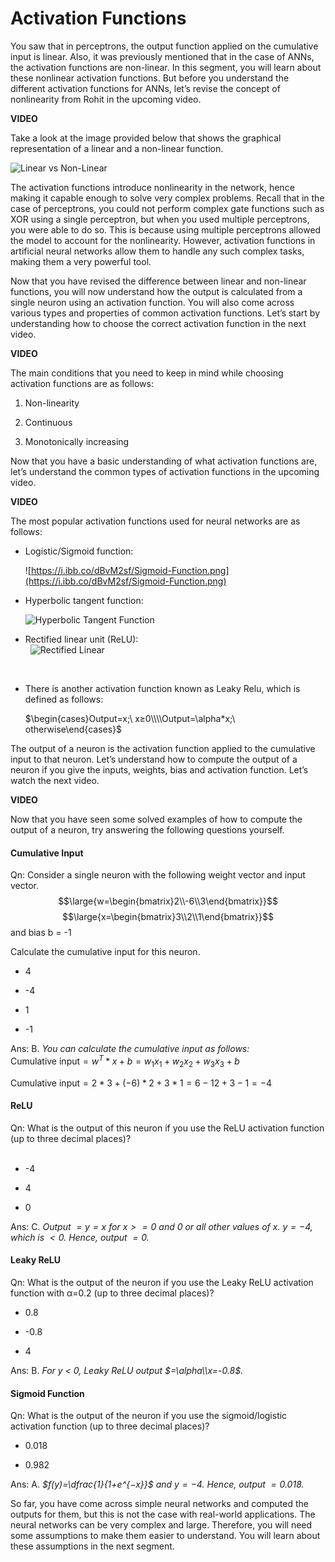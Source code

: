 # Activation Functions

You saw that in perceptrons, the output function applied on the cumulative input is linear. Also, it was previously mentioned that in the case of ANNs, the activation functions are non-linear. In this segment, you will learn about these nonlinear activation functions. But before you understand the different activation functions for ANNs, let’s revise the concept of nonlinearity from Rohit in the upcoming video.

**VIDEO**

Take a look at the image provided below that shows the graphical representation of a linear and a non-linear function.

![Linear vs Non-Linear](https://i.ibb.co/yQgNvHG/Linear-vs-Non-Linear.png)

The activation functions introduce nonlinearity in the network, hence making it capable enough to solve very complex problems. Recall that in the case of perceptrons, you could not perform complex gate functions such as XOR using a single perceptron, but when you used multiple perceptrons, you were able to do so. This is because using multiple perceptrons allowed the model to account for the nonlinearity. However, activation functions in artificial neural networks allow them to handle any such complex tasks, making them a very powerful tool. 

Now that you have revised the difference between linear and non-linear functions, you will now understand how the output is calculated from a single neuron using an activation function. You will also come across various types and properties of common activation functions. Let’s start by understanding how to choose the correct activation function in the next video.

**VIDEO**

The main conditions that you need to keep in mind while choosing activation functions are as follows:

1.  Non-linearity
    
2.  Continuous
    
3.  Monotonically increasing
    

Now that you have a basic understanding of what activation functions are, let’s understand the common types of activation functions in the upcoming video.

**VIDEO**

The most popular activation functions used for neural networks are as follows:

-   Logistic/Sigmoid function:
    
    ![https://i.ibb.co/dBvM2sf/Sigmoid-Function.png](https://i.ibb.co/dBvM2sf/Sigmoid-Function.png)
    
-   Hyperbolic tangent function:  
    
    ![Hyperbolic Tangent Function](https://i.ibb.co/Prg33Nq/Hyperbolic-Tangent-Function.png)
    
-   Rectified linear unit (ReLU):  
     
    ![Rectified Linear](https://i.ibb.co/L9Z7k36/Rectified-Linear.png)
    
      
     
    
-   There is another activation function known as Leaky Relu, which is defined as follows:  

    $\begin{cases}Output=x;\ x≥0\\\\Output=\alpha*x;\ otherwise\end{cases}$
    

The output of a neuron is the activation function applied to the cumulative input to that neuron. Let’s understand how to compute the output of a neuron if you give the inputs, weights, bias and activation function. Let’s watch the next video.

**VIDEO**

Now that you have seen some solved examples of how to compute the output of a neuron, try answering the following questions yourself.

#### Cumulative Input

Qn: Consider a single neuron with the following weight vector and input vector.
$$\large{w=\begin{bmatrix}2\\-6\\3\end{bmatrix}}$$
$$\large{x=\begin{bmatrix}3\\2\\1\end{bmatrix}}$$
and bias b = -1

Calculate the cumulative input for this neuron.

- 4

- -4

- 1

- -1

Ans: B. *You can calculate the cumulative input as follows:*  
$\text{Cumulative input}=w^T*x+b=w_1x_1+w_2x_2+w_3x_3+b$

$\text{Cumulative input}=2*3+(-6)*2+3*1=6-12+3-1=-4$

#### ReLU

Qn: What is the output of this neuron if you use the ReLU activation function (up to three decimal places)?  
 
- -4

- 4

- 0

Ans: C. *Output $=y=x$ for $x>=0$ and 0 or all other values of $x$. $y=-4$, which is $<0$. Hence, output $=0$.*

#### Leaky ReLU

Qn: What is the output of the neuron if you use the Leaky ReLU activation function with α=0.2 (up to three decimal places)?  

- 0.8

- -0.8

- 4

Ans: B. *For y < 0, Leaky ReLU output $=\alpha\\x=-0.8$.*

#### Sigmoid Function

Qn: What is the output of the neuron if you use the sigmoid/logistic activation function (up to three decimal places)?

- 0.018

- 0.982

Ans: A. *$f(y)=\dfrac{1}{1+e^{−x}}$ and $y=-4$. Hence, output $=0.018$.*

So far, you have come across simple neural networks and computed the outputs for them, but this is not the case with real-world applications. The neural networks can be very complex and large. Therefore, you will need some assumptions to make them easier to understand. You will learn about these assumptions in the next segment.